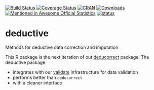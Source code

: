 [![Build Status](https://travis-ci.org/data-cleaning/deductive.svg?branch=master)](https://travis-ci.org/data-cleaning/deductive)
[![Coverage Status](https://coveralls.io/repos/data-cleaning/deductive/badge.svg?branch=master&service=github)](https://coveralls.io/github/data-cleaning/deductive?branch=master)
[![CRAN](http://www.r-pkg.org/badges/version/deductive)](http://cran.r-project.org/package=deductive/)
[![Downloads](http://cranlogs.r-pkg.org/badges/deductive)](http://www.r-pkg.org/pkg/deductive) [![Mentioned in Awesome Official Statistics ](https://awesome.re/mentioned-badge.svg)](http://www.awesomeofficialstatistics.org)
[![status](https://tinyverse.netlify.app/badge/deductive)](https://CRAN.R-project.org/package=deductive)



# deductive
Methods for deductive data correction and imputation

This R package is the next iteration of out [deducorrect](https://cran.r-project.org/web/packages/deducorrect/index.html) package. The deductive package 

- integrates with our [validate](https://cran.r-project.org/web/packages/validate/index.html) infrastructure for data validation
- performs better than `deducorrect`
- with a cleaner interface


